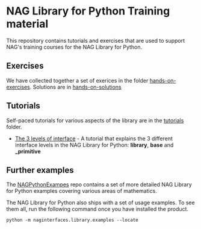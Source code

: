 # NAG Library for Python Training material

This repository contains tutorials and exercises that are used to support NAG's training courses for the NAG Library for Python.

## Exercises

We have collected together a set of exerices in the folder [hands-on-exercises](https://github.com/numericalalgorithmsgroup/NAGPythonLibraryTraining/blob/master/hands-on-exercises/). Solutions are in [hands-on-solutions](https://github.com/numericalalgorithmsgroup/NAGPythonLibraryTraining/tree/master/hands-on-solutions)

## Tutorials

Self-paced tutorials for various aspects of the library are in the [tutorials](https://github.com/numericalalgorithmsgroup/NAGPythonLibraryTraining/tree/master/tutorials) folder.

* [The 3 levels of interface](https://github.com/numericalalgorithmsgroup/NAGPythonLibraryTraining/blob/master/tutorials/python_3_interface_levels.ipynb) - A tutorial that explains the 3 different interface levels in the NAG Library for Python: **library**, **base** and **_primitive**

## Further examples

The [NAGPythonExampes](https://github.com/numericalalgorithmsgroup/NAGPythonExamples) repo contains a set of more detailed NAG Library for Python examples covering various areas of mathematics.  

The NAG Library for Python also ships with a set of usage examples.  To see them all, run the following command once you have installed the product.

```
python -m naginterfaces.library.examples --locate
